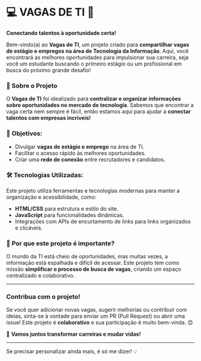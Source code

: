 # 💻 VAGAS DE TI 🚀  
**Conectando talentos à oportunidade certa!**

Bem-vindo(a) ao **Vagas de TI**, um projeto criado para **compartilhar vagas de estágio e empregos na área de Tecnologia da Informação**. Aqui, você encontrará as melhores oportunidades para impulsionar sua carreira, seja você um estudante buscando o primeiro estágio ou um profissional em busca do próximo grande desafio!

### 📌 Sobre o Projeto  
O **Vagas de TI** foi idealizado para **centralizar e organizar informações sobre oportunidades no mercado de tecnologia**. Sabemos que encontrar a vaga certa nem sempre é fácil, então estamos aqui para ajudar a **conectar talentos com empresas incríveis!**

### 🎯 Objetivos:
- Divulgar **vagas de estágio e emprego** na área de TI.
- Facilitar o acesso rápido às melhores oportunidades.
- Criar uma **rede de conexão** entre recrutadores e candidatos.

### 🛠️ Tecnologias Utilizadas:
Este projeto utiliza ferramentas e tecnologias modernas para manter a organização e acessibilidade, como:  
- **HTML/CSS** para estrutura e estilo do site.  
- **JavaScript** para funcionalidades dinâmicas.  
- Integrações com APIs de encurtamento de links para links organizados e clicáveis.

### 🌟 Por que este projeto é importante?
O mundo da TI está cheio de oportunidades, mas muitas vezes, a informação está espalhada e difícil de acessar. Este projeto tem como missão **simplificar o processo de busca de vagas**, criando um espaço centralizado e colaborativo.

---

### Contribua com o projeto!  
Se você quer adicionar novas vagas, sugerir melhorias ou contribuir com ideias, sinta-se à vontade para enviar um PR (Pull Request) ou abrir uma issue! Este projeto é **colaborativo** e sua participação é muito bem-vinda. 😊

🚀 **Vamos juntos transformar carreiras e mudar vidas!**

---

Se precisar personalizar ainda mais, é só me dizer! 💡
